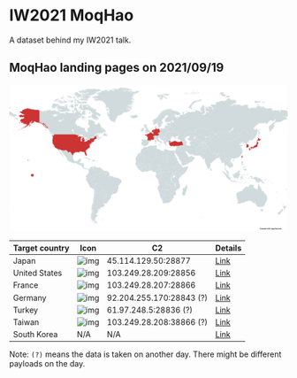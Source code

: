 # IW2021 MoqHao

A dataset behind my IW2021 talk.

## MoqHao landing pages on 2021/09/19

![map](./map.png)

| Target country | Icon                                                                                      | C2                       | Details                |
|----------------|-------------------------------------------------------------------------------------------|--------------------------|------------------------|
| Japan          | ![img](https://www.apklab.io/apkicon.png?iconid=5919483b8b1c03ddd76a66e1b0532af45198aef6) | 45.114.129.50:28877      | [Link](./jp/README.md) |
| United States  | ![img](https://www.apklab.io/apkicon.png?iconid=0d505962a92346c72d0e6cc2f04d717622be02c2) | 103.249.28.209:28856     | [Link](./us/README.md) |
| France         | ![img](https://www.apklab.io/apkicon.png?iconid=4313dc1434c41ac4c1afb93d074886ac59814a0d) | 103.249.28.207:28866     | [Link](./fr/README.md) |
| Germany        | ![img](https://www.apklab.io/apkicon.png?iconid=a2e48a55b56f844634bc19bfbe509f68682b62b5) | 92.204.255.170:28843 (?) | [Link](./de/README.md) |
| Turkey         | ![img](https://www.apklab.io/apkicon.png?iconid=c8d2cb1a9cd7a8e70cbdea906ce07717d9e8130e) | 61.97.248.5:28836 (?)    | [Link](./tr/README.md) |
| Taiwan         | ![img](https://www.apklab.io/apkicon.png?iconid=d6987a5ca241d82a52ff34701451702e0989703d) | 103.249.28.208:38866 (?) | [Link](./tw/README.md) |
| South Korea    | N/A                                                                                       | N/A                      | [Link](./kr/README.md) |

Note: `(?)` means the data is taken on another day. There might be different payloads on the day.
